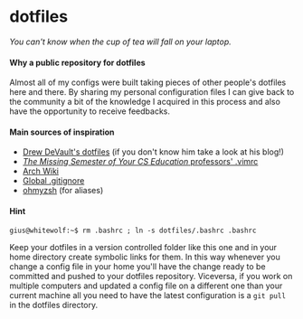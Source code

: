 # dotfiles
*You can't know when the cup of tea will fall on your laptop.*

#### Why a public repository for dotfiles
Almost all of my configs were built taking pieces of other people's dotfiles here
and there. By sharing my personal configuration files I can give back to the 
community a bit of the knowledge I acquired in this process and also have the
opportunity to receive feedbacks.


#### Main sources of inspiration
- [Drew DeVault's dotfiles](https://git.sr.ht/~sircmpwn/dotfiles) (if you don't
  know him take a look at his blog!)
- [*The Missing Semester of Your CS Education* professors'
  .vimrc](https://missing.csail.mit.edu/2020/editors/)
- [Arch Wiki](https://wiki.archlinux.org/)
- [Global .gitignore](https://gist.github.com/subfuzion/db7f57fff2fb6998a16c)
- [ohmyzsh](https://github.com/ohmyzsh/ohmyzsh) (for aliases)


#### Hint
```
gius@whitewolf:~$ rm .bashrc ; ln -s dotfiles/.bashrc .bashrc
```

Keep your dotfiles in a version controlled folder like this one and in your home
directory create symbolic links for them. In this way whenever you change a
config file in your home you'll have the change ready to be committed and pushed
to your dotfiles repository. Viceversa, if you work on multiple computers and
updated a config file on a different one than your current machine all you need 
to  have the latest configuration is a `git pull` in the dotfiles directory.
